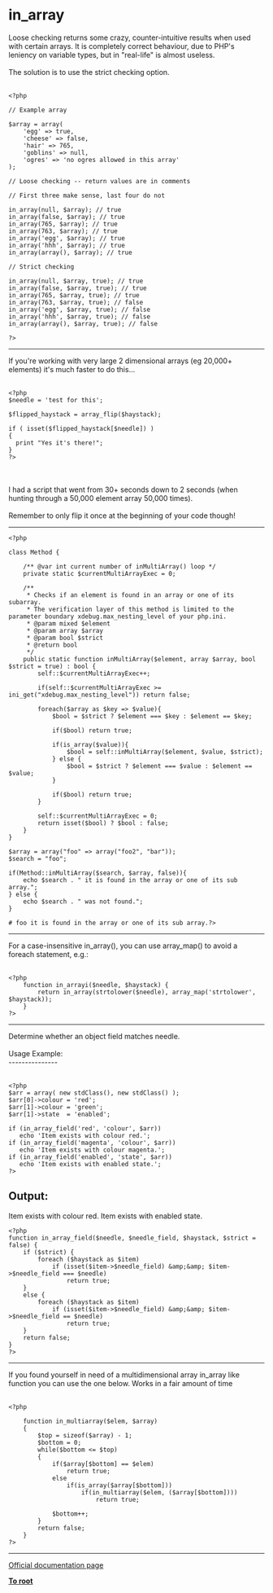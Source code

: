 # in_array



Loose checking returns some crazy, counter-intuitive results when used with certain arrays. It is completely correct behaviour, due to PHP&apos;s leniency on variable types, but in "real-life" is almost useless.<br><br>The solution is to use the strict checking option.<br><br>

```
<?php

// Example array

$array = array(
    'egg' => true,
    'cheese' => false,
    'hair' => 765,
    'goblins' => null,
    'ogres' => 'no ogres allowed in this array'
);

// Loose checking -- return values are in comments

// First three make sense, last four do not

in_array(null, $array); // true
in_array(false, $array); // true
in_array(765, $array); // true
in_array(763, $array); // true
in_array('egg', $array); // true
in_array('hhh', $array); // true
in_array(array(), $array); // true

// Strict checking

in_array(null, $array, true); // true
in_array(false, $array, true); // true
in_array(765, $array, true); // true
in_array(763, $array, true); // false
in_array('egg', $array, true); // false
in_array('hhh', $array, true); // false
in_array(array(), $array, true); // false

?>
```
  

---

If you&apos;re working with very large 2 dimensional arrays (eg 20,000+ elements) it&apos;s much faster to do this...<br><br>

```
<?php
$needle = 'test for this';

$flipped_haystack = array_flip($haystack);

if ( isset($flipped_haystack[$needle]) )
{
  print "Yes it's there!";
}
?>
```
<br><br>I had a script that went from 30+ seconds down to 2 seconds (when hunting through a 50,000 element array 50,000 times).<br><br>Remember to only flip it once at the beginning of your code though!  

---



```
<?php

class Method {

    /** @var int current number of inMultiArray() loop */
    private static $currentMultiArrayExec = 0;

    /**
     * Checks if an element is found in an array or one of its subarray.
     * The verification layer of this method is limited to the parameter boundary xdebug.max_nesting_level of your php.ini.
     * @param mixed $element
     * @param array $array
     * @param bool $strict
     * @return bool
     */
    public static function inMultiArray($element, array $array, bool $strict = true) : bool {
        self::$currentMultiArrayExec++;

        if(self::$currentMultiArrayExec >= ini_get("xdebug.max_nesting_level")) return false;

        foreach($array as $key => $value){
            $bool = $strict ? $element === $key : $element == $key;

            if($bool) return true;

            if(is_array($value)){
                $bool = self::inMultiArray($element, $value, $strict);
            } else {
                $bool = $strict ? $element === $value : $element == $value;
            }

            if($bool) return true;
        }

        self::$currentMultiArrayExec = 0;
        return isset($bool) ? $bool : false;
    }
}

$array = array("foo" => array("foo2", "bar"));
$search = "foo";

if(Method::inMultiArray($search, $array, false)){
    echo $search . " it is found in the array or one of its sub array.";
} else {
    echo $search . " was not found.";
}

# foo it is found in the array or one of its sub array.?>
```
  

---

For a case-insensitive in_array(), you can use array_map() to avoid a foreach statement, e.g.:<br><br>

```
<?php
    function in_arrayi($needle, $haystack) {
        return in_array(strtolower($needle), array_map('strtolower', $haystack));
    }
?>
```
  

---

Determine whether an object field matches needle.<br><br>Usage Example:<br>---------------<br><br>

```
<?php
$arr = array( new stdClass(), new stdClass() );
$arr[0]->colour = 'red';
$arr[1]->colour = 'green';
$arr[1]->state  = 'enabled';

if (in_array_field('red', 'colour', $arr))
   echo 'Item exists with colour red.';
if (in_array_field('magenta', 'colour', $arr))
   echo 'Item exists with colour magenta.';
if (in_array_field('enabled', 'state', $arr))
   echo 'Item exists with enabled state.';
?>
```


Output:
--------
Item exists with colour red.
Item exists with enabled state.



```
<?php
function in_array_field($needle, $needle_field, $haystack, $strict = false) {
    if ($strict) {
        foreach ($haystack as $item)
            if (isset($item->$needle_field) &amp;&amp; $item->$needle_field === $needle)
                return true;
    }
    else {
        foreach ($haystack as $item)
            if (isset($item->$needle_field) &amp;&amp; $item->$needle_field == $needle)
                return true;
    }
    return false;
}
?>
```
  

---

If you found yourself in need of a multidimensional array in_array like function you can use the one below. Works in a fair amount of time<br><br>

```
<?php

    function in_multiarray($elem, $array)
    {
        $top = sizeof($array) - 1;
        $bottom = 0;
        while($bottom <= $top)
        {
            if($array[$bottom] == $elem)
                return true;
            else 
                if(is_array($array[$bottom]))
                    if(in_multiarray($elem, ($array[$bottom])))
                        return true;
                    
            $bottom++;
        }        
        return false;
    }
?>
```
  

---

[Official documentation page](https://www.php.net/manual/en/function.in-array.php)

**[To root](/README.md)**